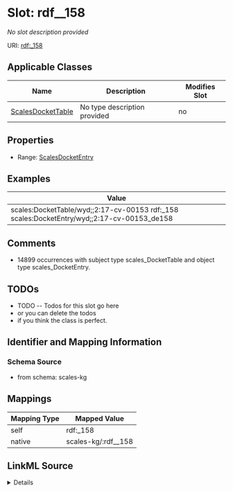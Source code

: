 

# Slot: rdf__158


_No slot description provided_





URI: [rdf:_158](http://www.w3.org/1999/02/22-rdf-syntax-ns#_158)



<!-- no inheritance hierarchy -->





## Applicable Classes

| Name | Description | Modifies Slot |
| --- | --- | --- |
| [ScalesDocketTable](../classes/ScalesDocketTable.md) | No type description provided |  no  |







## Properties

* Range: [ScalesDocketEntry](../classes/ScalesDocketEntry.md)






## Examples

| Value |
| --- |
| scales:DocketTable/wyd;;2:17-cv-00153 rdf:_158 scales:DocketEntry/wyd;;2:17-cv-00153_de158 |

## Comments

* 14899 occurrences with subject type scales_DocketTable and object type scales_DocketEntry.

## TODOs

* TODO -- Todos for this slot go here
* or you can delete the todos
* if you think the class is perfect.

## Identifier and Mapping Information







### Schema Source


* from schema: scales-kg




## Mappings

| Mapping Type | Mapped Value |
| ---  | ---  |
| self | rdf:_158 |
| native | scales-kg/:rdf__158 |




## LinkML Source

<details>
```yaml
name: rdf__158
description: No slot description provided
todos:
- TODO -- Todos for this slot go here
- or you can delete the todos
- if you think the class is perfect.
comments:
- 14899 occurrences with subject type scales_DocketTable and object type scales_DocketEntry.
examples:
- value: scales:DocketTable/wyd;;2:17-cv-00153 rdf:_158 scales:DocketEntry/wyd;;2:17-cv-00153_de158
from_schema: scales-kg
rank: 1000
slot_uri: rdf:_158
alias: rdf__158
domain_of:
- scales_DocketTable
range: scales_DocketEntry

```
</details>